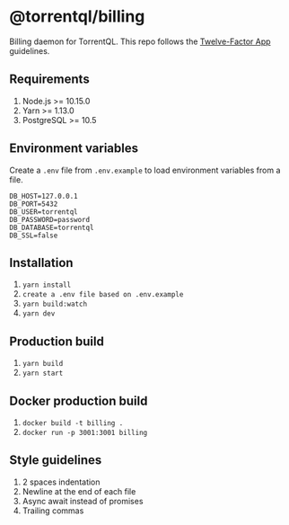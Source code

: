# @torrentql/billing

Billing daemon for TorrentQL. This repo follows the [Twelve-Factor App](https://12factor.net/) guidelines.

## Requirements

1. Node.js >= 10.15.0
2. Yarn >= 1.13.0
3. PostgreSQL >= 10.5

## Environment variables

Create a `.env` file from `.env.example` to load environment variables from a file.

```
DB_HOST=127.0.0.1
DB_PORT=5432
DB_USER=torrentql
DB_PASSWORD=password
DB_DATABASE=torrentql
DB_SSL=false
```

## Installation

1. `yarn install`
2. `create a .env file based on .env.example`
4. `yarn build:watch`
6. `yarn dev`

## Production build

1. `yarn build`
2. `yarn start`

## Docker production build

1. `docker build -t billing .`
2. `docker run -p 3001:3001 billing`

## Style guidelines

1. 2 spaces indentation
2. Newline at the end of each file
3. Async await instead of promises
4. Trailing commas
